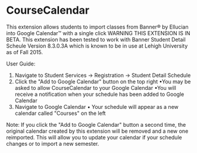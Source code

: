 # CourseCalendar

This extension allows students to import classes from Banner® by Ellucian into Google Calendar™ with a single click
WARNING THIS EXTENSION IS IN BETA.
This extension has been tested to work with Banner Student Detail Scheule Version 8.3.0.3A which is known to be in use at Lehigh University as of Fall 2015. 

User Guide:
1. Navigate to Student Services -> Registration -> Student Detail Schedule
2. Click the "Add to Google Calendar" button on the top right 
•You may be asked to allow CourseCalendar to your Google Calendar
•You will receive a notification when your schedule has been added to Google Calendar 
3. Navigate to Google Calendar
• Your schedule will appear as a new calendar called "Courses" on the left

Note: If you click the "Add to Google Calendar" button a second time, the original calendar created by this extension will be removed and a new one reimported.
This will allow you to update your calendar if your schedule changes or to import a new semester. 
